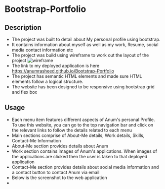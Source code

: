 # Bootstrap-Portfolio

## Description
-  The project was built to detail about My personal profile using bootstrap.
-  It contains information about myself as well as my work, Resume, social media contact information etc
-  The project was build using wireframe to work out the layout of the project
  ![wireframe](assets/images/wireframe.png)
-  The link to my deployed application is here
  https://anumrasheed.github.io/Bootstrap-Portfolio
- The project has semantic HTML elements and made sure HTML elements follow a logical structure.
- The website has been designed to be responsive using bootstrap grid and flex box

## Usage
- Each menu item features different aspects of Anum's personal Profile. To use this website, you can go to the top navigation bar and click on the relevant links to follow the details related to each menu
- Main sections comprise of About-Me details, Work details, Skills, Contact-Me Information
- About-Me section provides details about Anum
- Work section contains images of Anum's applications. When images of the applications are clicked then the user is taken to that deployed application
- Contact-Me section provides details about social media information and a contact button to contact Anum via email
- Below is the screenshot to the web application
- 
